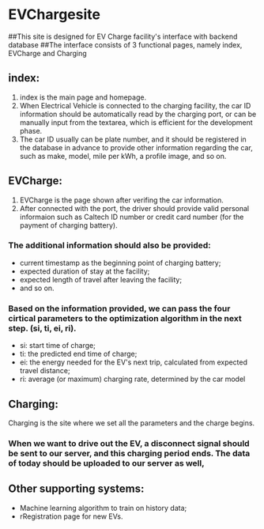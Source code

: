 # EVChargesite
##This site is designed for EV Charge facility's interface with backend database
##The interface consists of 3 functional pages, namely index, EVCharge and Charging

## index: 
1. index is the main page and homepage.
2. When Electrical Vehicle is connected to the charging facility, the car ID information should be automatically read by the charging port, or can be manually input from the textarea, which is efficient for the development phase. 
3. The car ID usually can be plate number, and it should be registered in the database in advance to provide other information regarding the car, such as make, model, mile per kWh, a profile image, and so on. 

## EVCharge: 
1. EVCharge is the page shown after verifing the car information. 
2. After connected with the port, the driver should provide valid personal informaion such as Caltech ID number or credit card number (for the payment of charging battery). 

### The additional information should also be provided:
* current timestamp as the beginning point of charging battery; 
* expected duration of stay at the facility; 
* expected length of travel after leaving the facility; 
* and so on.

### Based on the information provided, we can pass the four cirtical parameters to the optimization algorithm in the next step. (si, ti, ei, ri).
* si: start time of charge;
* ti: the predicted end time of charge;
* ei: the energy needed for the EV's next trip, calculated from expected travel distance;
* ri: average (or maximum) charging rate, determined by the car model

## Charging: 
Charging is the site where we set all the parameters and the charge begins.
### When we want to drive out the EV, a disconnect signal should be sent to our server, and this charging period ends. The data of today should be uploaded to our server as well,

## Other supporting systems: 
* Machine learning algorithm to train on history data;
* rRegistration page for new EVs.

